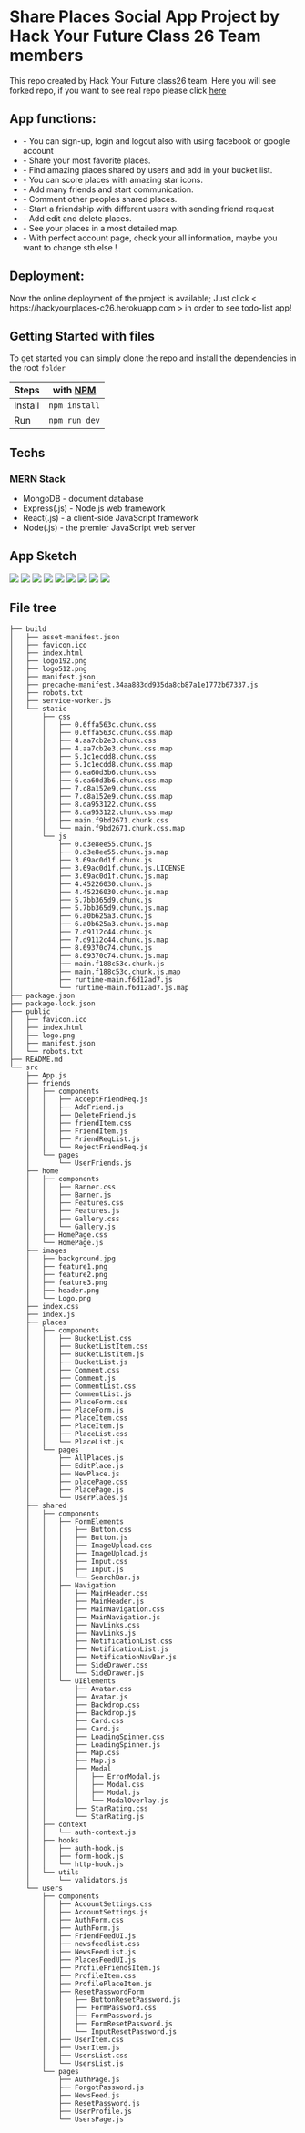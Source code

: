 # Share Places Social App Project by Hack Your Future Class 26 Team members

This repo created by Hack Your Future class26 team. Here you will see forked repo, if you want to see real repo please click [here](https://github.com/HackYourFuture/class26-project)

<h2>App functions:</h2>
<ul>
<li>- You can sign-up, login and logout also with using facebook or google account</li>
<li>- Share your most favorite places.</li>
<li>- Find amazing places shared by users and add in your bucket list.</li>
<li>- You can score places with amazing star icons.</li>
<li>- Add many friends and start communication.</li>
<li>- Comment other peoples shared places.</li>
<li>- Start a friendship with different users with sending friend request</li>
<li>- Add edit and delete places.</li>
<li>- See your places in a most detailed map.</li>
<li>- With perfect account page, check your all information, maybe you want to change sth else !</li>
</ul>

<h2>Deployment: </h2>
Now the online deployment of the project is available; 
Just click < https://hackyourplaces-c26.herokuapp.com > in order to see todo-list app!

<h2>Getting Started with files</h2>

To get started you can simply clone the repo and install the dependencies in the root `folder`

| Steps   | with [NPM](https://www.npmjs.com/) |
| ------- | ---------------------------------- |
| Install | `npm install`                      |
| Run     | `npm run dev`                      |

<h2>Techs</h2>
<h3>MERN Stack</h3>
<ul>
  <li> MongoDB - document database</li>
  <li> Express(.js) - Node.js web framework</li>
  <li> React(.js) - a client-side JavaScript framework</li>
  <li> Node(.js) - the premier JavaScript web server</li>
</ul>
    
<h2>App Sketch</h2>

<img src = "images/share-place0.png" />
<img src = "images/share-place01.png" />
<img src = "images/share-place1.png" />
<img src = "images/share-place2.png" />
<img src = "images/share-place3.png" />
<img src = "images/share-place4.png" />
<img src = "images/share-place5.png" />
<img src = "images/share-place6.png" />
<img src = "images/share-place7.png" />

<h2>File tree</h2>

```
├── build
│   ├── asset-manifest.json
│   ├── favicon.ico
│   ├── index.html
│   ├── logo192.png
│   ├── logo512.png
│   ├── manifest.json
│   ├── precache-manifest.34aa883dd935da8cb87a1e1772b67337.js
│   ├── robots.txt
│   ├── service-worker.js
│   └── static
│       ├── css
│       │   ├── 0.6ffa563c.chunk.css
│       │   ├── 0.6ffa563c.chunk.css.map
│       │   ├── 4.aa7cb2e3.chunk.css
│       │   ├── 4.aa7cb2e3.chunk.css.map
│       │   ├── 5.1c1ecdd8.chunk.css
│       │   ├── 5.1c1ecdd8.chunk.css.map
│       │   ├── 6.ea60d3b6.chunk.css
│       │   ├── 6.ea60d3b6.chunk.css.map
│       │   ├── 7.c8a152e9.chunk.css
│       │   ├── 7.c8a152e9.chunk.css.map
│       │   ├── 8.da953122.chunk.css
│       │   ├── 8.da953122.chunk.css.map
│       │   ├── main.f9bd2671.chunk.css
│       │   └── main.f9bd2671.chunk.css.map
│       └── js
│           ├── 0.d3e8ee55.chunk.js
│           ├── 0.d3e8ee55.chunk.js.map
│           ├── 3.69ac0d1f.chunk.js
│           ├── 3.69ac0d1f.chunk.js.LICENSE
│           ├── 3.69ac0d1f.chunk.js.map
│           ├── 4.45226030.chunk.js
│           ├── 4.45226030.chunk.js.map
│           ├── 5.7bb365d9.chunk.js
│           ├── 5.7bb365d9.chunk.js.map
│           ├── 6.a0b625a3.chunk.js
│           ├── 6.a0b625a3.chunk.js.map
│           ├── 7.d9112c44.chunk.js
│           ├── 7.d9112c44.chunk.js.map
│           ├── 8.69370c74.chunk.js
│           ├── 8.69370c74.chunk.js.map
│           ├── main.f188c53c.chunk.js
│           ├── main.f188c53c.chunk.js.map
│           ├── runtime-main.f6d12ad7.js
│           └── runtime-main.f6d12ad7.js.map
├── package.json
├── package-lock.json
├── public
│   ├── favicon.ico
│   ├── index.html
│   ├── logo.png
│   ├── manifest.json
│   └── robots.txt
├── README.md
└── src
    ├── App.js
    ├── friends
    │   ├── components
    │   │   ├── AcceptFriendReq.js
    │   │   ├── AddFriend.js
    │   │   ├── DeleteFriend.js
    │   │   ├── friendItem.css
    │   │   ├── FriendItem.js
    │   │   ├── FriendReqList.js
    │   │   └── RejectFriendReq.js
    │   └── pages
    │       └── UserFriends.js
    ├── home
    │   ├── components
    │   │   ├── Banner.css
    │   │   ├── Banner.js
    │   │   ├── Features.css
    │   │   ├── Features.js
    │   │   ├── Gallery.css
    │   │   └── Gallery.js
    │   ├── HomePage.css
    │   └── HomePage.js
    ├── images
    │   ├── background.jpg
    │   ├── feature1.png
    │   ├── feature2.png
    │   ├── feature3.png
    │   ├── header.png
    │   └── Logo.png
    ├── index.css
    ├── index.js
    ├── places
    │   ├── components
    │   │   ├── BucketList.css
    │   │   ├── BucketListItem.css
    │   │   ├── BucketListItem.js
    │   │   ├── BucketList.js
    │   │   ├── Comment.css
    │   │   ├── Comment.js
    │   │   ├── CommentList.css
    │   │   ├── CommentList.js
    │   │   ├── PlaceForm.css
    │   │   ├── PlaceForm.js
    │   │   ├── PlaceItem.css
    │   │   ├── PlaceItem.js
    │   │   ├── PlaceList.css
    │   │   └── PlaceList.js
    │   └── pages
    │       ├── AllPlaces.js
    │       ├── EditPlace.js
    │       ├── NewPlace.js
    │       ├── placePage.css
    │       ├── PlacePage.js
    │       └── UserPlaces.js
    ├── shared
    │   ├── components
    │   │   ├── FormElements
    │   │   │   ├── Button.css
    │   │   │   ├── Button.js
    │   │   │   ├── ImageUpload.css
    │   │   │   ├── ImageUpload.js
    │   │   │   ├── Input.css
    │   │   │   ├── Input.js
    │   │   │   └── SearchBar.js
    │   │   ├── Navigation
    │   │   │   ├── MainHeader.css
    │   │   │   ├── MainHeader.js
    │   │   │   ├── MainNavigation.css
    │   │   │   ├── MainNavigation.js
    │   │   │   ├── NavLinks.css
    │   │   │   ├── NavLinks.js
    │   │   │   ├── NotificationList.css
    │   │   │   ├── NotificationList.js
    │   │   │   ├── NotificationNavBar.js
    │   │   │   ├── SideDrawer.css
    │   │   │   └── SideDrawer.js
    │   │   └── UIElements
    │   │       ├── Avatar.css
    │   │       ├── Avatar.js
    │   │       ├── Backdrop.css
    │   │       ├── Backdrop.js
    │   │       ├── Card.css
    │   │       ├── Card.js
    │   │       ├── LoadingSpinner.css
    │   │       ├── LoadingSpinner.js
    │   │       ├── Map.css
    │   │       ├── Map.js
    │   │       ├── Modal
    │   │       │   ├── ErrorModal.js
    │   │       │   ├── Modal.css
    │   │       │   ├── Modal.js
    │   │       │   └── ModalOverlay.js
    │   │       ├── StarRating.css
    │   │       └── StarRating.js
    │   ├── context
    │   │   └── auth-context.js
    │   ├── hooks
    │   │   ├── auth-hook.js
    │   │   ├── form-hook.js
    │   │   └── http-hook.js
    │   └── utils
    │       └── validators.js
    └── users
        ├── components
        │   ├── AccountSettings.css
        │   ├── AccountSettings.js
        │   ├── AuthForm.css
        │   ├── AuthForm.js
        │   ├── FriendFeedUI.js
        │   ├── newsfeedlist.css
        │   ├── NewsFeedList.js
        │   ├── PlacesFeedUI.js
        │   ├── ProfileFriendsItem.js
        │   ├── ProfileItem.css
        │   ├── ProfilePlaceItem.js
        │   ├── ResetPasswordForm
        │   │   ├── ButtonResetPassword.js
        │   │   ├── FormPassword.css
        │   │   ├── FormPassword.js
        │   │   ├── FormResetPassword.js
        │   │   └── InputResetPassword.js
        │   ├── UserItem.css
        │   ├── UserItem.js
        │   ├── UsersList.css
        │   └── UsersList.js
        └── pages
            ├── AuthPage.js
            ├── ForgotPassword.js
            ├── NewsFeed.js
            ├── ResetPassword.js
            ├── UserProfile.js
            └── UsersPage.js

```
